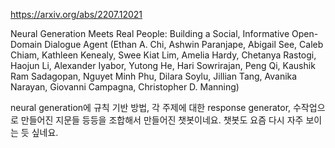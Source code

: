 https://arxiv.org/abs/2207.12021

Neural Generation Meets Real People: Building a Social, Informative Open-Domain Dialogue Agent (Ethan A. Chi, Ashwin Paranjape, Abigail See, Caleb Chiam, Kathleen Kenealy, Swee Kiat Lim, Amelia Hardy, Chetanya Rastogi, Haojun Li, Alexander Iyabor, Yutong He, Hari Sowrirajan, Peng Qi, Kaushik Ram Sadagopan, Nguyet Minh Phu, Dilara Soylu, Jillian Tang, Avanika Narayan, Giovanni Campagna, Christopher D. Manning)

neural generation에 규칙 기반 방법, 각 주제에 대한 response generator, 수작업으로 만들어진 지문들 등등을 조합해서 만들어진 챗봇이네요. 챗봇도 요즘 다시 자주 보이는 듯 싶네요.
